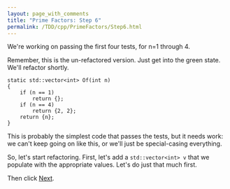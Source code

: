 ```yaml
---
layout: page_with_comments
title: "Prime Factors: Step 6"
permalink: /TDD/cpp/PrimeFactors/Step6.html
---
```


We're working on passing the first four tests, for n=1 through 4.

Remember, this is the un-refactored version.  Just get into the green state. We'll refactor shortly.

```
static std::vector<int> Of(int n)
{
    if (n == 1)
        return {};
    if (n == 4)
        return {2, 2};
    return {n};
}
```

This is probably the simplest code that passes the tests, but it needs work:  we can't keep going on like this, or we'll just be special-casing everything.

So, let's start refactoring. First, let's add a ```std::vector<int> v``` that we populate with the appropriate values. Let's do just that much first.

Then click [Next](Step7.html).
